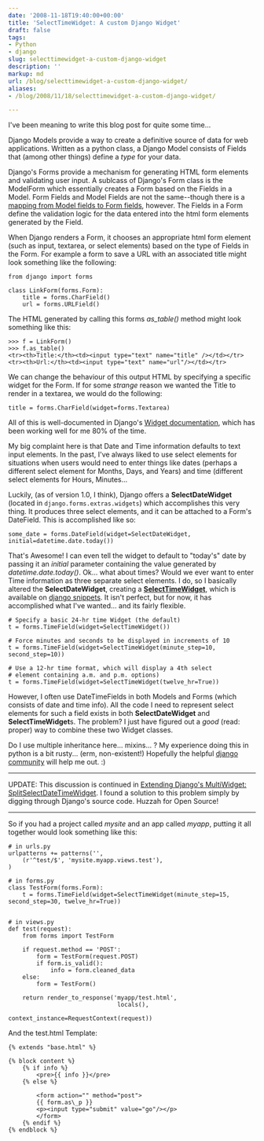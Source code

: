 ```yaml
---
date: '2008-11-18T19:40:00+00:00'
title: 'SelectTimeWidget: A custom Django Widget'
draft: false
tags:
- Python
- django
slug: selecttimewidget-a-custom-django-widget
description: ''
markup: md
url: /blog/selecttimewidget-a-custom-django-widget/
aliases:
- /blog/2008/11/18/selecttimewidget-a-custom-django-widget/

---
```


I've been meaning to write this blog post for quite some time...  
  
Django Models provide a way to create a definitive source of data for web applications. Written as a python class, a Django Model consists of Fields that (among other things) define a *type* for your data.   
  
Django's Forms provide a mechanism for generating HTML form elements and validating user input. A sublcass of Django's Form class is the ModelForm which essentially creates a Form based on the Fields in a Model. Form Fields and Model Fields are not the same--though there is a [mapping from Model fields to Form fields](http://docs.djangoproject.com/en/dev/topics/forms/modelforms/#field-types), however. The Fields in a Form define the validation logic for the data entered into the html form elements generated by the Field.  
  
When Django renders a Form, it chooses an appropriate html form element (such as input, textarea, or select elements) based on the type of Fields in the Form. For example a form to save a URL with an associated title might look something like the following:


```
from django import forms  
  
class LinkForm(forms.Form):  
    title = forms.CharField()   
    url = forms.URLField()  

```
  
The HTML generated by calling this forms *as\_table()* method might look something like this:


```
>>> f = LinkForm()  
>>> f.as_table()  
<tr><th>Title:</th><td><input type="text" name="title" /></td></tr>  
<tr><th>Url:</th><td><input type="text" name="url"/></td></tr>  

```
  
We can change the behaviour of this output HTML by specifying a specific widget for the Form. If for some *strange* reason we wanted the Title to render in a textarea, we would do the following:  



```
title = forms.CharField(widget=forms.Textarea)  

```
  
All of this is well-documented in Django's [Widget documentation](http://docs.djangoproject.com/en/dev/ref/forms/widgets/), which has been working well for me 80% of the time.  
  
My big complaint here is that Date and Time information defaults to text input elements. In the past, I've always liked to use select elements for situations when users would need to enter things like dates (perhaps a different select element for Months, Days, and Years) and time (different select elements for Hours, Minutes...  
  
Luckily, (as of version 1.0, I think), Django offers a **SelectDateWidget** (located in `django.forms.extras.widgets`) which accomplishes this very thing. It produces three select elements, and it can be attached to a Form's DateField. This is accomplished like so:  



```
some_date = forms.DateField(widget=SelectDateWidget, initial=datetime.date.today())  

```
  
That's Awesome! I can even tell the widget to default to "today's" date by passing it an *initial* parameter containing the value generated by *datetime.date.today()*. Ok... what about times? Would we ever want to enter Time information as three separate select elements. I do, so I basically altered the **SelectDateWidget**, creating a [**SelectTimeWidget**](http://www.djangosnippets.org/snippets/1202/), which is available on [django snippets](http://www.djangosnippets.org/snippets/1202/). It isn't perfect, but for now, it has accomplished what I've wanted... and its fairly flexible.  



```
# Specify a basic 24-hr time Widget (the default)  
t = forms.TimeField(widget=SelectTimeWidget())  
  
# Force minutes and seconds to be displayed in increments of 10  
t = forms.TimeField(widget=SelectTimeWidget(minute_step=10, second_step=10))  
  
# Use a 12-hr time format, which will display a 4th select   
# element containing a.m. and p.m. options)  
t = forms.TimeField(widget=SelectTimeWidget(twelve_hr=True))  

```
  
However, I often use DateTimeFields in both Models and Forms (which consists of date and time info). All the code I need to represent select elements for such a field exists in both **SelectDateWidget** and **SelectTimeWidget**s. The problem? I just have figured out a *good* (read: proper) way to combine these two Widget classes.  
  
Do I use multiple inheritance here... mixins... ? My experience doing this in python is a bit rusty... (erm, non-existent!) Hopefully the helpful [django community](http://groups.google.com/group/django-users/) will help me out. :)  




---

  
UPDATE: This discussion is continued in [Extending Django's MultiWidget: SplitSelectDateTimeWidget](/blog/extending-djangos-multiwidget-splitselectdatetimewidget/). I found a solution to this problem simply by digging through Django's source code. Huzzah for Open Source!  




---

  
  
So if you had a project called *mysite* and an app called *myapp*, putting it all together would look something like this:  
  



```
# in urls.py  
urlpatterns += patterns('',  
    (r'^test/$', 'mysite.myapp.views.test'),  
)  
  
# in forms.py  
class TestForm(forms.Form):  
    t = forms.TimeField(widget=SelectTimeWidget(minute_step=15, second_step=30, twelve_hr=True))  
  
  
# in views.py  
def test(request):  
    from forms import TestForm  
      
    if request.method == 'POST':  
        form = TestForm(request.POST)  
        if form.is_valid():  
            info = form.cleaned_data  
    else:  
        form = TestForm()  
          
    return render_to_response('myapp/test.html',  
                               locals(),  
                               context_instance=RequestContext(request))  

```
  
  
  
And the test.html Template:  



```
{% extends "base.html" %}  
  
{% block content %}  
    {% if info %}  
        <pre>{{ info }}</pre>  
    {% else %}  
  
        <form action="" method="post">  
        {{ form.as\_p }}  
        <p><input type="submit" value="go"/></p>  
        </form>  
    {% endif %}  
{% endblock %}  

```
